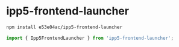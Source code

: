 # ipp5-frontend-launcher

~~~~~ sh
npm install e53e04ac/ipp5-frontend-launcher
~~~~~

~~~~~ mjs
import { Ipp5FrontendLauncher } from 'ipp5-frontend-launcher';
~~~~~
